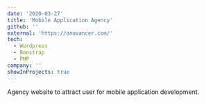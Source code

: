```yaml
---
date: '2020-03-27'
title: 'Mobile Application Agency'
github: ''
external: 'https://onavancer.com/'
tech:
  - Wordpress
  - Boostrap
  - PHP
company: ''
showInProjects: true
---
```


Agency website to attract user for mobile application development.
